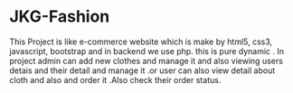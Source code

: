 # JKG-Fashion
This Project is like e-commerce website which is make by html5, css3, javascript, bootstrap and in backend we use php. this is pure dynamic . In project admin can add new clothes and manage it and also viewing  users detais and their detail and manage it .or user can also view detail about cloth and also and order it .Also check their order status.
